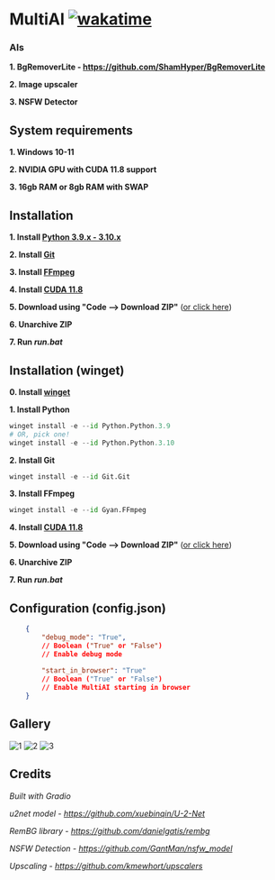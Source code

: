 # MultiAI [![wakatime](https://wakatime.com/badge/github/ShamHyper/MultiAI.svg)](https://wakatime.com/badge/github/ShamHyper/MultiAI)
### AIs
**1. BgRemoverLite - https://github.com/ShamHyper/BgRemoverLite**

**2. Image upscaler**

**3. NSFW Detector**
## System requirements
**1. Windows 10-11**

**2. NVIDIA GPU with CUDA 11.8 support**

**3. 16gb RAM or 8gb RAM with SWAP**
## Installation
**1. Install [Python 3.9.x - 3.10.x](https://www.python.org/downloads/)**

**2. Install [Git](https://git-scm.com/downloads)**

**3. Install [FFmpeg](https://ffmpeg.org/download.html)**

**4. Install [CUDA 11.8](https://developer.nvidia.com/cuda-toolkit)**

**5. Download using "Code --> Download ZIP"** ([or click here](https://github.com/ShamHyper/MultiAI/archive/refs/heads/main.zip))

**6. Unarchive ZIP**

**7. Run *run.bat***
## Installation (winget)
**0. Install [winget](https://learn.microsoft.com/ru-ru/windows/package-manager/winget/#install-winget)**

**1. Install Python**
```py
winget install -e --id Python.Python.3.9
# OR, pick one!
winget install -e --id Python.Python.3.10
```
**2. Install Git**
```py
winget install -e --id Git.Git
```
**3. Install FFmpeg**
```py
winget install -e --id Gyan.FFmpeg
```
**4. Install [CUDA 11.8](https://developer.nvidia.com/cuda-toolkit)**

**5. Download using "Code --> Download ZIP"** ([or click here](https://github.com/ShamHyper/MultiAI/archive/refs/heads/main.zip))

**6. Unarchive ZIP**

**7. Run *run.bat***
## Configuration (config.json)
```json
    {
        "debug_mode": "True", 
        // Boolean ("True" or "False")
        // Enable debug mode
        
        "start_in_browser": "True" 
        // Boolean ("True" or "False")
        // Enable MultiAI starting in browser
    }
```
## Gallery
![1](https://i.imgur.com/mIkIOMB.png?raw=true)
![2](https://i.imgur.com/zveO3a7.png?raw=true)
![3](https://i.imgur.com/ljb5HyU.png?raw=true)
## Credits
*Built with Gradio*

*u2net model - https://github.com/xuebinqin/U-2-Net*

*RemBG library - https://github.com/danielgatis/rembg*

*NSFW Detection - https://github.com/GantMan/nsfw_model*

*Upscaling - https://github.com/kmewhort/upscalers*